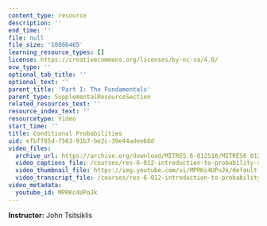 ```yaml
---
content_type: resource
description: ''
end_time: ''
file: null
file_size: '10866465'
learning_resource_types: []
license: https://creativecommons.org/licenses/by-nc-sa/4.0/
ocw_type: ''
optional_tab_title: ''
optional_text: ''
parent_title: 'Part I: The Fundamentals'
parent_type: SupplementalResourceSection
related_resources_text: ''
resource_index_text: ''
resourcetype: Video
start_time: ''
title: Conditional Probabilities
uid: efbff85d-f563-91b7-be2c-39e44adee68d
video_files:
  archive_url: https://archive.org/download/MITRES.6-012S18/MITRES6_012S18_L02-02_300k.mp4
  video_captions_file: /courses/res-6-012-introduction-to-probability-spring-2018/7b7362025dc45ddd84337cc7744c1dac_MPRKc4UPoJk.vtt
  video_thumbnail_file: https://img.youtube.com/vi/MPRKc4UPoJk/default.jpg
  video_transcript_file: /courses/res-6-012-introduction-to-probability-spring-2018/0c1ffb4da9a5e04b0277fab2032f8c2d_MPRKc4UPoJk.pdf
video_metadata:
  youtube_id: MPRKc4UPoJk
---
```


**Instructor:** John Tsitsiklis

